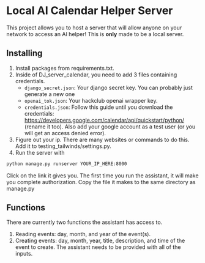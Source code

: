 # Local AI Calendar Helper Server
This project allows you to host a server that will allow anyone on your network to access an AI helper! This is **only** made to be a local server.


## Installing
1. Install packages from requirements.txt.
2. Inside of DJ_server_calendar, you need to add 3 files containing credentials.
    - `django_secret.json`: Your django secret key. You can probably just generate a new one
    - `openai_tok.json`: Your hackclub openai wrapper key. 
    - `credentials.json`: Follow this guide until you download the credentials: https://developers.google.com/calendar/api/quickstart/python/ (rename it too). Also add your google account as a test user (or you will get an access denied error).
3. Figure out your ip. There are many websites or commands to do this. Add it to testing_tailwinds/settings.py. 
4. Run the server with
```bash
python manage.py runserver YOUR_IP_HERE:8000
```
Click on the link it gives you. The first time you run the assistant, it will make you complete authorization. Copy the file it makes to the same directory as manage.py
## Functions
There are currently two functions the assistant has access to. 
1. Reading events: day, month, and year of the event(s).
2. Creating events: day, month, year, title, description, and time of the event to create.
The assistant needs to be provided with all of the inputs. 
